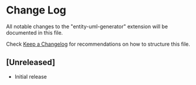 # Change Log

All notable changes to the "entity-uml-generator" extension will be documented in this file.

Check [Keep a Changelog](http://keepachangelog.com/) for recommendations on how to structure this file.

## [Unreleased]

- Initial release